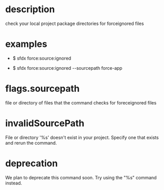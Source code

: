 # description

check your local project package directories for forceignored files

# examples

- $ sfdx force:source:ignored

- $ sfdx force:source:ignored --sourcepath force-app

# flags.sourcepath

file or directory of files that the command checks for foreceignored files

# invalidSourcePath

File or directory '%s' doesn't exist in your project. Specify one that exists and rerun the command.

# deprecation

We plan to deprecate this command soon. Try using the "%s" command instead.
